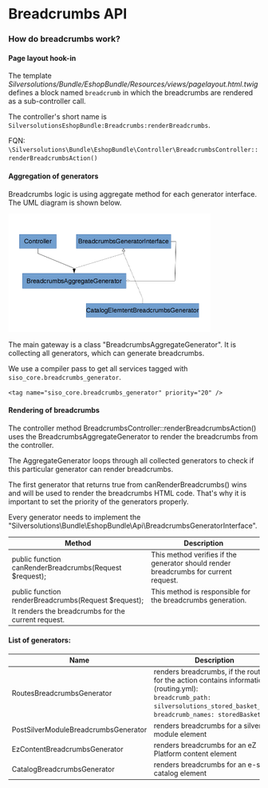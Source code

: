 # Breadcrumbs API

### How do breadcrumbs work?

#### Page layout hook-in

The template *Silversolutions/Bundle/EshopBundle/Resources/views/pagelayout.html.twig* defines a block named `breadcrumb` in which the breadcrumbs are rendered as a sub-controller call.

The controller's short name is `SilversolutionsEshopBundle:Breadcrumbs:renderBreadcrumbs`.

FQN: `\Silversolutions\Bundle\EshopBundle\Controller\BreadcrumbsController::renderBreadcrumbsAction()`

#### Aggregation of generators

Breadcrumbs logic is using aggregate method for each generator interface.  The UML diagram is shown below.

![](../../img/breadcrumbs_api_1.png)

The main gateway is a class "BreadcrumbsAggregateGenerator". It is collecting all generators, which can generate breadcrumbs. 

We use a compiler pass to get all services tagged with `siso_core.breadcrumbs_generator`.

``` 
<tag name="siso_core.breadcrumbs_generator" priority="20" />
```

#### Rendering of breadcrumbs

The controller method BreadcrumbsController::renderBreadcrumbsAction() uses the BreadcrumbsAggregateGenerator to render the breadcrumbs from the controller.

The AggregateGenerator loops through all collected generators to check if this particular generator can render breadcrumbs.

The first generator that returns true from canRenderBreadcrumbs() wins and will be used to render the breadcrumbs HTML code. That's why it is important to set the priority of the generators properly.

Every generator needs to implement the "Silversolutions\\Bundle\\EshopBundle\\Api\\BreadcrumbsGeneratorInterface".

|Method|Description|
|--- |--- |
|public function canRenderBreadcrumbs(Request $request);|This method verifies if the generator should render breadcrumbs for current request.|
|public function renderBreadcrumbs(Request $request);|This method is responsible for the breadcrumbs generation.
It renders the breadcrumbs for the current request.|

#### List of generators:

|Name|Description|
|--- |--- |
|RoutesBreadcrumbsGenerator|renders breadcrumbs, if the route for the action contains information (routing.yml):</br>`breadcrumb_path: silversolutions_stored_basket_show`</br>`breadcrumb_names: storedBasket`|
|PostSilverModuleBreadcrumbsGenerator|renders breadcrumbs for a silver module element|
|EzContentBreadcrumbsGenerator|renders breadcrumbs for an eZ Platform content element|
|CatalogBreadcrumbsGenerator|renders breadcrumbs for an e-shop catalog element|
